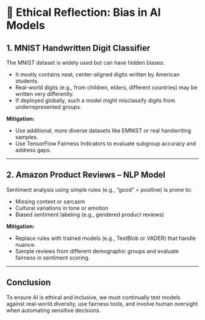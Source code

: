 # 🧠 Ethical Reflection: Bias in AI Models

## 1. MNIST Handwritten Digit Classifier

The MNIST dataset is widely used but can have hidden biases:
- It mostly contains neat, center-aligned digits written by American students.
- Real-world digits (e.g., from children, elders, different countries) may be written very differently.
- If deployed globally, such a model might misclassify digits from underrepresented groups.

**Mitigation:**
- Use additional, more diverse datasets like EMNIST or real handwriting samples.
- Use TensorFlow Fairness Indicators to evaluate subgroup accuracy and address gaps.

---

## 2. Amazon Product Reviews – NLP Model

Sentiment analysis using simple rules (e.g., “good” = positive) is prone to:
- Missing context or sarcasm
- Cultural variations in tone or emotion
- Biased sentiment labeling (e.g., gendered product reviews)

**Mitigation:**
- Replace rules with trained models (e.g., TextBlob or VADER) that handle nuance.
- Sample reviews from different demographic groups and evaluate fairness in sentiment scoring.

---

## Conclusion

To ensure AI is ethical and inclusive, we must continually test models against real-world diversity, use fairness tools, and involve human oversight when automating sensitive decisions.
